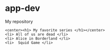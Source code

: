 # app-dev
My repository
<html>
  <head>
  </head>
  <body>
    
    <center><h1> My favorite series </h1></center>
    <li> All of us are dead </li>
    <li> Alice in Borderland </li>
    <li>  Squid Game </li>
  </html>
